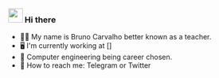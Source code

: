 ### <img src="https://github.com/TheDudeThatCode/TheDudeThatCode/blob/master/Assets/Hi.gif" width="29px"> Hi there 

- 👨‍💻 My name is Bruno Carvalho better known as a teacher.
- 🖥 I'm currently working at []
- 🔭 Computer engineering being career chosen.
- 📱 How to reach me: Telegram or Twitter

